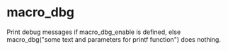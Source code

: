 # macro_dbg

Print debug messages if macro_dbg_enable is defined, else macro_dbg("some text and parameters for printf function") does nothing.
